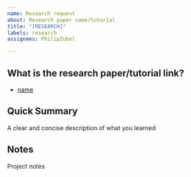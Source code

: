 ```yaml
---
name: Research request
about: Research paper name/tutorial
title: "[RESEARCH]"
labels: research
assignees: PhilipZubel

---
```


## What is the research paper/tutorial link?
-  [name](link)

## Quick Summary
A clear and concise description of what you learned

## Notes
Project notes
